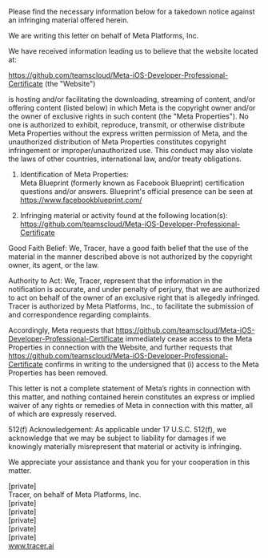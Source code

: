 Please find the necessary information below for a takedown notice against an infringing material offered herein.

We are writing this letter on behalf of Meta Platforms, Inc.

We have received information leading us to believe that the website located at:

https://github.com/teamscloud/Meta-iOS-Developer-Professional-Certificate (the "Website")

is hosting and/or facilitating the downloading, streaming of content, and/or offering content (listed below) in which Meta is the copyright owner and/or the owner of exclusive rights in such content (the "Meta Properties"). No one is authorized to exhibit, reproduce, transmit, or otherwise distribute Meta Properties without the express written permission of Meta, and the unauthorized distribution of Meta Properties constitutes copyright infringement or improper/unauthorized use. This conduct may also violate the laws of other countries, international law, and/or treaty obligations.

1. Identification of Meta Properties:  
Meta Blueprint (formerly known as Facebook Blueprint) certification questions and/or answers. Blueprint's official presence can be seen at https://www.facebookblueprint.com/

2. Infringing material or activity found at the following location(s):  
https://github.com/teamscloud/Meta-iOS-Developer-Professional-Certificate

Good Faith Belief: We, Tracer, have a good faith belief that the use of the material in the manner described above is not authorized by the copyright owner, its agent, or the law.

Authority to Act: We, Tracer, represent that the information in the notification is accurate, and under penalty of perjury, that we are authorized to act on behalf of the owner of an exclusive right that is allegedly infringed. Tracer is authorized by Meta Platforms, Inc., to facilitate the submission of and correspondence regarding complaints.

Accordingly, Meta requests that https://github.com/teamscloud/Meta-iOS-Developer-Professional-Certificate immediately cease access to the Meta Properties in connection with the Website, and further requests that https://github.com/teamscloud/Meta-iOS-Developer-Professional-Certificate confirms in writing to the undersigned that (i) access to the Meta Properties has been removed.

This letter is not a complete statement of Meta’s rights in connection with this matter, and nothing contained herein constitutes an express or implied waiver of any rights or remedies of Meta in connection with this matter, all of which are expressly reserved.

512(f) Acknowledgement: As applicable under 17 U.S.C. 512(f), we acknowledge that we may be subject to liability for damages if we knowingly materially misrepresent that material or activity is infringing.

We appreciate your assistance and thank you for your cooperation in this matter.

[private]   
Tracer, on behalf of Meta Platforms, Inc.  
[private]  
[private]  
[private]  
[private]  
[private]  
www.tracer.ai
